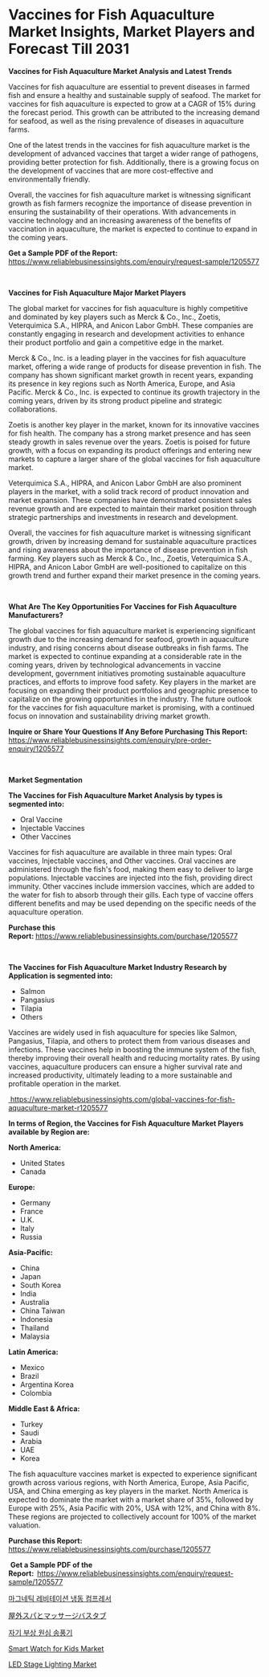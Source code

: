 <p><h1>Vaccines for Fish Aquaculture Market Insights, Market Players and Forecast Till 2031</h1></p><p><strong>Vaccines for Fish Aquaculture Market Analysis and Latest Trends</strong></p>
<p><p>Vaccines for fish aquaculture are essential to prevent diseases in farmed fish and ensure a healthy and sustainable supply of seafood. The market for vaccines for fish aquaculture is expected to grow at a CAGR of 15% during the forecast period. This growth can be attributed to the increasing demand for seafood, as well as the rising prevalence of diseases in aquaculture farms.</p><p>One of the latest trends in the vaccines for fish aquaculture market is the development of advanced vaccines that target a wider range of pathogens, providing better protection for fish. Additionally, there is a growing focus on the development of vaccines that are more cost-effective and environmentally friendly.</p><p>Overall, the vaccines for fish aquaculture market is witnessing significant growth as fish farmers recognize the importance of disease prevention in ensuring the sustainability of their operations. With advancements in vaccine technology and an increasing awareness of the benefits of vaccination in aquaculture, the market is expected to continue to expand in the coming years.</p></p>
<p><strong>Get a Sample PDF of the Report:&nbsp;</strong> <a href="https://www.reliablebusinessinsights.com/enquiry/request-sample/1205577">https://www.reliablebusinessinsights.com/enquiry/request-sample/1205577</a></p>
<p>&nbsp;</p>
<p><strong>Vaccines for Fish Aquaculture Major Market Players</strong></p>
<p><p>The global market for vaccines for fish aquaculture is highly competitive and dominated by key players such as Merck & Co., Inc., Zoetis, Veterquimica S.A., HIPRA, and Anicon Labor GmbH. These companies are constantly engaging in research and development activities to enhance their product portfolio and gain a competitive edge in the market.</p><p>Merck & Co., Inc. is a leading player in the vaccines for fish aquaculture market, offering a wide range of products for disease prevention in fish. The company has shown significant market growth in recent years, expanding its presence in key regions such as North America, Europe, and Asia Pacific. Merck & Co., Inc. is expected to continue its growth trajectory in the coming years, driven by its strong product pipeline and strategic collaborations.</p><p>Zoetis is another key player in the market, known for its innovative vaccines for fish health. The company has a strong market presence and has seen steady growth in sales revenue over the years. Zoetis is poised for future growth, with a focus on expanding its product offerings and entering new markets to capture a larger share of the global vaccines for fish aquaculture market.</p><p>Veterquimica S.A., HIPRA, and Anicon Labor GmbH are also prominent players in the market, with a solid track record of product innovation and market expansion. These companies have demonstrated consistent sales revenue growth and are expected to maintain their market position through strategic partnerships and investments in research and development.</p><p>Overall, the vaccines for fish aquaculture market is witnessing significant growth, driven by increasing demand for sustainable aquaculture practices and rising awareness about the importance of disease prevention in fish farming. Key players such as Merck & Co., Inc., Zoetis, Veterquimica S.A., HIPRA, and Anicon Labor GmbH are well-positioned to capitalize on this growth trend and further expand their market presence in the coming years.</p></p>
<p>&nbsp;</p>
<p><strong>What Are The Key Opportunities For Vaccines for Fish Aquaculture Manufacturers?</strong></p>
<p><p>The global vaccines for fish aquaculture market is experiencing significant growth due to the increasing demand for seafood, growth in aquaculture industry, and rising concerns about disease outbreaks in fish farms. The market is expected to continue expanding at a considerable rate in the coming years, driven by technological advancements in vaccine development, government initiatives promoting sustainable aquaculture practices, and efforts to improve food safety. Key players in the market are focusing on expanding their product portfolios and geographic presence to capitalize on the growing opportunities in the industry. The future outlook for the vaccines for fish aquaculture market is promising, with a continued focus on innovation and sustainability driving market growth.</p></p>
<p><strong>Inquire or Share Your Questions If Any Before Purchasing This Report:</strong> <a href="https://www.reliablebusinessinsights.com/enquiry/pre-order-enquiry/1205577">https://www.reliablebusinessinsights.com/enquiry/pre-order-enquiry/1205577</a></p>
<p>&nbsp;</p>
<p><strong>Market Segmentation</strong></p>
<p><strong>The Vaccines for Fish Aquaculture Market Analysis by types is segmented into:</strong></p>
<p><ul><li>Oral Vaccine</li><li>Injectable Vaccines</li><li>Other Vaccines</li></ul></p>
<p><p>Vaccines for fish aquaculture are available in three main types: Oral vaccines, Injectable vaccines, and Other vaccines. Oral vaccines are administered through the fish's food, making them easy to deliver to large populations. Injectable vaccines are injected into the fish, providing direct immunity. Other vaccines include immersion vaccines, which are added to the water for fish to absorb through their gills. Each type of vaccine offers different benefits and may be used depending on the specific needs of the aquaculture operation.</p></p>
<p><strong>Purchase this Report:&nbsp;</strong><a href="https://www.reliablebusinessinsights.com/purchase/1205577">https://www.reliablebusinessinsights.com/purchase/1205577</a></p>
<p>&nbsp;</p>
<p><strong>The Vaccines for Fish Aquaculture Market Industry Research by Application is segmented into:</strong></p>
<p><ul><li>Salmon</li><li>Pangasius</li><li>Tilapia</li><li>Others</li></ul></p>
<p><p>Vaccines are widely used in fish aquaculture for species like Salmon, Pangasius, Tilapia, and others to protect them from various diseases and infections. These vaccines help in boosting the immune system of the fish, thereby improving their overall health and reducing mortality rates. By using vaccines, aquaculture producers can ensure a higher survival rate and increased productivity, ultimately leading to a more sustainable and profitable operation in the market.</p></p>
<p><a href="https://www.reliablebusinessinsights.com/global-vaccines-for-fish-aquaculture-market-r1205577">&nbsp;https://www.reliablebusinessinsights.com/global-vaccines-for-fish-aquaculture-market-r1205577</a></p>
<p><strong>In terms of Region, the Vaccines for Fish Aquaculture Market Players available by Region are:</strong></p>
<p>
    <p> <strong> North America: </strong>
        <ul>
            <li>United States</li>
            <li>Canada</li>
        </ul>
        </p> 
    <p> <strong> Europe: </strong>
        <ul>
            <li>Germany</li>
            <li>France</li>
            <li>U.K.</li>
            <li>Italy</li>
            <li>Russia</li>
        </ul>
        </p> 
    <p> <strong> Asia-Pacific: </strong>
        <ul>
            <li>China</li>
            <li>Japan</li>
            <li>South Korea</li>
            <li>India</li>
            <li>Australia</li>
            <li>China Taiwan</li>
            <li>Indonesia</li>
            <li>Thailand</li>
            <li>Malaysia</li>
        </ul>
        </p> 
    <p> <strong> Latin America: </strong>
        <ul>
            <li>Mexico</li>
            <li>Brazil</li>
            <li>Argentina Korea</li>
            <li>Colombia</li>
        </ul>
        </p> 
    <p> <strong> Middle East & Africa: </strong>
        <ul>
            <li>Turkey</li>
            <li>Saudi</li>
            <li>Arabia</li>
            <li>UAE</li>
            <li>Korea</li>
        </ul>
    </p>
    </p>
<p><p>The fish aquaculture vaccines market is expected to experience significant growth across various regions, with North America, Europe, Asia Pacific, USA, and China emerging as key players in the market. North America is expected to dominate the market with a market share of 35%, followed by Europe with 25%, Asia Pacific with 20%, USA with 12%, and China with 8%. These regions are projected to collectively account for 100% of the market valuation.</p></p>
<p><strong>Purchase this Report: </strong><a href="https://www.reliablebusinessinsights.com/purchase/1205577">https://www.reliablebusinessinsights.com/purchase/1205577</a></p>
<p>&nbsp;<strong>Get a Sample PDF of the Report:&nbsp;&nbsp;</strong><a href="https://www.reliablebusinessinsights.com/enquiry/request-sample/1205577">https://www.reliablebusinessinsights.com/enquiry/request-sample/1205577</a></p>
<p><strong></strong></p>
<p><p><a href="https://github.com/bossladyaries0/Market-Research-Report-List-1/blob/main/8974581106682.md">마그네틱 레비테이션 냉동 컴프레서</a></p><p><a href="https://github.com/nemesis2824/Market-Research-Report-List-2/blob/main/9302375111600.md">屋外スパとマッサージバスタブ</a></p><p><a href="https://github.com/puputanisa684/Market-Research-Report-List-1/blob/main/5754556106681.md">자기 부상 원심 송풍기</a></p><p><a href="https://github.com/gamblestampleyjenny50m5sl6/Market-Research-Report-List-3/blob/main/smart-watch-for-kids-market.md">Smart Watch for Kids Market</a></p><p><a href="https://issuu.com/reportprime-2/docs/led-stage-lighting-market-size-2030.pptx">LED Stage Lighting Market</a></p></p>
